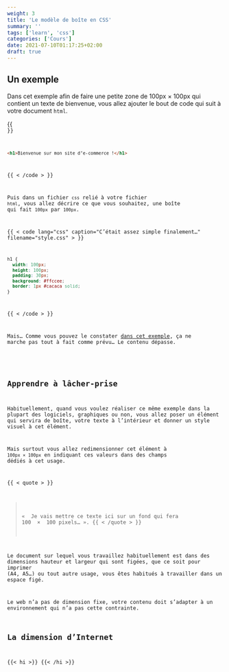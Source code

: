 ```yaml
---
weight: 3
title: 'Le modèle de boîte en CSS'
summary: ''
tags: ['learn', 'css']
categories: ['Cours']
date: 2021-07-10T01:17:25+02:00
draft: true
---
```


## Un exemple

Dans cet exemple afin de faire une petite zone de 100px × 100px qui contient un texte de bienvenue, vous allez ajouter le bout de code qui suit à votre document `html`.

{{ <code lang="html" caption="C’est toujours bien d’être poli" filename="index.html"> }}
```html
<h1>Bienvenue sur mon site d’e-commerce !</h1>
```
{{ < /code > }}

Puis dans un fichier `css` relié à votre fichier `html`, vous allez décrire ce que vous souhaitez, une boîte qui fait `100px` par `100px`.

{{ < code lang="css" caption="C’était assez simple finalement…" filename="style.css" > }}
```css
h1 {
  width: 100px;
  height: 100px;
  padding: 30px;
  background: #ffccee;
  border: 1px #cacaca solid;
}
```
{{ < /code > }}

Mais… Comme vous pouvez le constater [dans cet exemple](https://codepen.io/shinze/pen/eYWBOzb), ça ne marche pas tout à fait comme prévu… Le contenu dépasse.

<!-- À déplacer -->

## Apprendre à lâcher-prise

Habituellement, quand vous voulez réaliser ce même exemple dans la plupart des logiciels, graphiques ou non, vous allez poser un élément qui servira de boîte, votre texte à l’intérieur et donner un style visuel à cet élément.

Mais surtout vous allez redimensionner cet élément à `100px × 100px` en indiquant ces valeurs dans des champs dédiés à cet usage.

{{ < quote > }}

> «  Je vais mettre ce texte ici sur un fond qui
> fera 100  ×  100 pixels… ».
> {{ < /quote > }}

Le document sur lequel vous travaillez habituellement est dans des dimensions hauteur et largeur qui sont figées, que ce soit pour imprimer (A4, A5…) ou tout autre usage, vous êtes habitués à travailler dans un espace figé.

Le web n’a pas de dimension fixe, votre contenu doit s’adapter à un environnement qui n’a pas cette contrainte.

## La dimension d’Internet

{{< hi >}}
{{< /hi >}}
